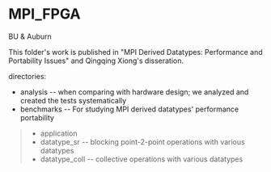 # MPI_FPGA
BU &amp; Auburn

This folder's work is published in "MPI Derived Datatypes: Performance and Portability Issues" and Qingqing Xiong's disseration. 


directories:
*  analysis    --  when comparing with hardware design; we analyzed and created the tests systematically 
*  benchmarks  --  For studying MPI derived datatypes' performance portability 
>  *    application    
>  *    datatype_sr    --  blocking point-2-point operations with various datatypes 
>  *    datatype_coll  --  collective operations with various datatypes
    

